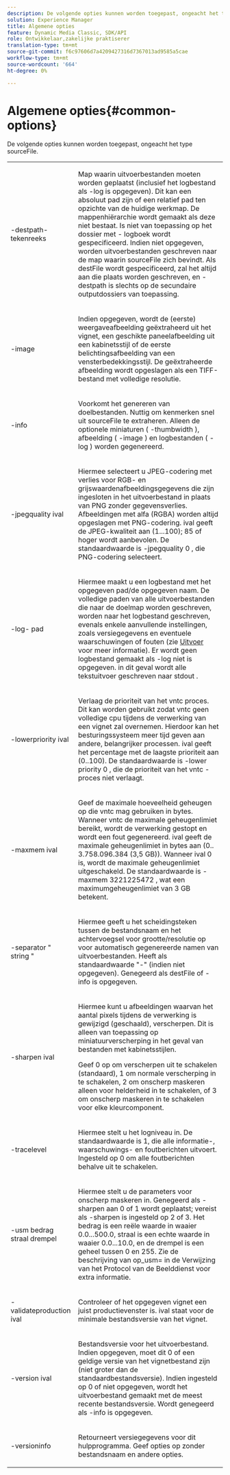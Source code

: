 ```yaml
---
description: De volgende opties kunnen worden toegepast, ongeacht het type sourceFile.
solution: Experience Manager
title: Algemene opties
feature: Dynamic Media Classic, SDK/API
role: Ontwikkelaar,zakelijke praktiserer
translation-type: tm+mt
source-git-commit: f6c97606d7a4209427316d7367013ad9585a5cae
workflow-type: tm+mt
source-wordcount: '664'
ht-degree: 0%

---
```



# Algemene opties{#common-options}

De volgende opties kunnen worden toegepast, ongeacht het type sourceFile.

<table id="simpletable_3BFC3737C891411D84405CEEF6B19542"> 
 <tr class="strow"> 
  <td class="stentry"> <p> <span class="codeph"> -destpath- <span class="varname"> tekenreeks  </span> </span> </p> </td> 
  <td class="stentry"> <p>Map waarin uitvoerbestanden moeten worden geplaatst (inclusief het logbestand als <span class="codeph"> -log </span> is opgegeven). Dit kan een absoluut pad zijn of een relatief pad ten opzichte van de huidige werkmap. De mappenhiërarchie wordt gemaakt als deze niet bestaat. Is niet van toepassing op het dossier met <span class="codeph"> - logboek </span> wordt gespecificeerd. Indien niet opgegeven, worden uitvoerbestanden geschreven naar de map waarin <span class="varname"> sourceFile </span> zich bevindt. Als <span class="varname"> destFile </span> wordt gespecificeerd, zal het altijd aan die plaats worden geschreven, en <span class="codeph"> - destpath </span> is slechts op de secundaire outputdossiers van toepassing. </p> </td> 
 </tr> 
 <tr class="strow"> 
  <td class="stentry"> <p> <span class="codeph"> -image  </span> </p> </td> 
  <td class="stentry"> <p>Indien opgegeven, wordt de (eerste) weergaveafbeelding geëxtraheerd uit het vignet, een geschikte paneelafbeelding uit een kabinetsstijl of de eerste belichtingsafbeelding van een vensterbedekkingsstijl. De geëxtraheerde afbeelding wordt opgeslagen als een TIFF-bestand met volledige resolutie. </p> </td> 
 </tr> 
 <tr class="strow"> 
  <td class="stentry"> <p> <span class="codeph"> -info  </span> </p> </td> 
  <td class="stentry"> <p>Voorkomt het genereren van doelbestanden. Nuttig om kenmerken snel uit <span class="varname"> sourceFile </span> te extraheren. Alleen de optionele miniaturen ( <span class="codeph"> -thumbwidth </span>), afbeelding ( <span class="codeph"> -image </span>) en logbestanden ( <span class="codeph"> -log </span>) worden gegenereerd. </p> </td> 
 </tr> 
 <tr class="strow"> 
  <td class="stentry"> <p> <span class="codeph"> -jpegquality  <span class="varname"> ival  </span> </span> </p> </td> 
  <td class="stentry"> <p>Hiermee selecteert u JPEG-codering met verlies voor RGB- en grijswaardenafbeeldingsgegevens die zijn ingesloten in het uitvoerbestand in plaats van PNG zonder gegevensverlies. Afbeeldingen met alfa (RGBA) worden altijd opgeslagen met PNG-codering. <span class="varname"> ival  </span> geeft de JPEG-kwaliteit aan (1...100); 85 of hoger wordt aanbevolen. De standaardwaarde is <span class="codeph"> -jpegquality 0 </span>, die PNG-codering selecteert. </p> </td> 
 </tr> 
 <tr class="strow"> 
  <td class="stentry"> <p> <span class="codeph"> -log- <span class="varname"> pad  </span> </span> </p> </td> 
  <td class="stentry"> <p>Hiermee maakt u een logbestand met het opgegeven pad/de opgegeven naam. De volledige paden van alle uitvoerbestanden die naar de doelmap worden geschreven, worden naar het logbestand geschreven, evenals enkele aanvullende instellingen, zoals versiegegevens en eventuele waarschuwingen of fouten (zie <a href="../../../../ir-api/vntc/utilities/c-ir-vignette-converter-vntc/r-ir-output.md#reference-c51e30b721eb416bb646089f0ac045c5" type="reference" format="dita" scope="local"> Uitvoer </a> voor meer informatie). Er wordt geen logbestand gemaakt als <span class="codeph"> -log </span> niet is opgegeven. in dit geval wordt alle tekstuitvoer geschreven naar <span class="codeph"> stdout </span>. </p> </td> 
 </tr> 
 <tr class="strow"> 
  <td class="stentry"> <p> <span class="codeph"> -lowerpriority  <span class="varname"> ival  </span> </span> </p> </td> 
  <td class="stentry"> <p>Verlaag de prioriteit van het <span class="filepath"> vntc </span> proces. Dit kan worden gebruikt zodat <span class="filepath"> vntc </span> geen volledige cpu tijdens de verwerking van een vignet zal overnemen. Hierdoor kan het besturingssysteem meer tijd geven aan andere, belangrijker processen. <span class="varname"> ival  </span> geeft het percentage met de laagste prioriteit aan (0..100). De standaardwaarde is <span class="codeph"> -lower priority 0 </span>, die de prioriteit van het <span class="filepath"> vntc </span>-proces niet verlaagt. </p> </td> 
 </tr> 
 <tr class="strow"> 
  <td class="stentry"> <p> <span class="codeph"> -maxmem  <span class="varname"> ival  </span> </span> </p> </td> 
  <td class="stentry"> <p>Geef de maximale hoeveelheid geheugen op die <span class="filepath"> vntc </span> mag gebruiken in bytes. Wanneer <span class="filepath"> vntc </span> de maximale geheugenlimiet bereikt, wordt de verwerking gestopt en wordt een fout gegenereerd. <span class="varname"> ival  </span> geeft de maximale geheugenlimiet in bytes aan (0.. 3.758.096.384 (3,5 GB)). Wanneer <span class="varname"> ival </span> 0 is, wordt de maximale geheugenlimiet uitgeschakeld. De standaardwaarde is <span class="codeph"> -maxmem 3221225472 </span>, wat een maximumgeheugenlimiet van 3 GB betekent. </p> </td> 
 </tr> 
 <tr class="strow"> 
  <td class="stentry"> <p> <span class="codeph"> -separator "  <span class="varname"> string  </span>"  </span> </p> </td> 
  <td class="stentry"> <p>Hiermee geeft u het scheidingsteken tussen de bestandsnaam en het achtervoegsel voor grootte/resolutie op voor automatisch gegenereerde namen van uitvoerbestanden. Heeft als standaardwaarde "-" (indien niet opgegeven). Genegeerd als <span class="varname"> destFile </span> of <span class="codeph"> -info </span> is opgegeven. </p> </td> 
 </tr> 
 <tr class="strow"> 
  <td class="stentry"> <p> <span class="codeph"> -sharpen  <span class="varname"> ival  </span> </span> </p> </td> 
  <td class="stentry"> <p>Hiermee kunt u afbeeldingen waarvan het aantal pixels tijdens de verwerking is gewijzigd (geschaald), verscherpen. Dit is alleen van toepassing op miniatuurverscherping in het geval van bestanden met kabinetsstijlen. </p> <p>Geef 0 op om verscherpen uit te schakelen (standaard), 1 om normale verscherping in te schakelen, 2 om onscherp maskeren alleen voor helderheid in te schakelen, of 3 om onscherp maskeren in te schakelen voor elke kleurcomponent. </p> </td> 
 </tr> 
 <tr class="strow"> 
  <td class="stentry"> <p> <span class="codeph"> -tracelevel  </span> </p> </td> 
  <td class="stentry"> <p>Hiermee stelt u het logniveau in. De standaardwaarde is 1, die alle informatie-, waarschuwings- en foutberichten uitvoert. Ingesteld op 0 om alle foutberichten behalve uit te schakelen. </p> </td> 
 </tr> 
 <tr class="strow"> 
  <td class="stentry"> <p> <span class="codeph"> -usm  <span class="varname"> bedrag  </span> <span class="varname"> straal  </span> <span class="varname"> drempel  </span> </span> </p> </td> 
  <td class="stentry"> <p>Hiermee stelt u de parameters voor onscherp maskeren in. Genegeerd als <span class="codeph"> -sharpen </span> aan 0 of 1 wordt geplaatst; vereist als <span class="codeph"> -sharpen </span> is ingesteld op 2 of 3. <span class="varname"> Het bedrag  </span> is een reële waarde in waaier 0.0...500.0,  <span class="varname"> straal  </span> is een echte waarde in waaier 0.0...10.0, en de  <span class="varname"> drempel  </span> is een geheel tussen 0 en 255. Zie de beschrijving van <span class="codeph"> op_usm= </span> in de Verwijzing van het Protocol van de Beelddienst voor extra informatie. </p> </td> 
 </tr> 
 <tr class="strow"> 
  <td class="stentry"> <p> <span class="codeph"> -validateproduction  <span class="varname"> ival  </span> </span> </p> </td> 
  <td class="stentry"> <p>Controleer of het opgegeven vignet een juist productievenster is. <span class="varname"> ival  </span> staat voor de minimale bestandsversie van het vignet. </p> </td> 
 </tr> 
 <tr class="strow"> 
  <td class="stentry"> <p> <span class="codeph"> -version  <span class="varname"> ival  </span> </span> </p> </td> 
  <td class="stentry"> <p>Bestandsversie voor het uitvoerbestand. Indien opgegeven, moet dit 0 of een geldige versie van het vignetbestand zijn (niet groter dan de standaardbestandsversie). Indien ingesteld op 0 of niet opgegeven, wordt het uitvoerbestand gemaakt met de meest recente bestandsversie. Wordt genegeerd als <span class="codeph"> -info </span> is opgegeven. </p> </td> 
 </tr> 
 <tr class="strow"> 
  <td class="stentry"> <p> <span class="codeph"> -versioninfo  </span> </p> </td> 
  <td class="stentry"> <p>Retourneert versiegegevens voor dit hulpprogramma. Geef opties op zonder bestandsnaam en andere opties. </p> </td> 
 </tr> 
</table>

